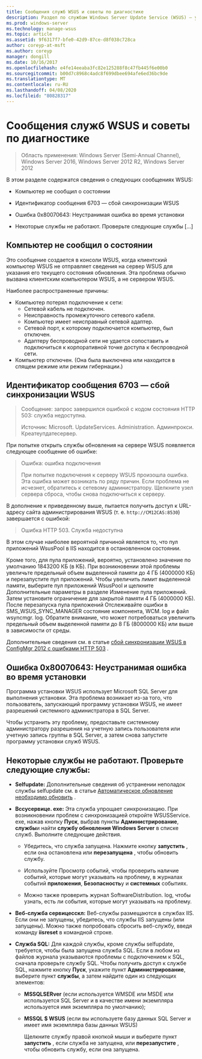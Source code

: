 ```yaml
---
title: Сообщения служб WSUS и советы по диагностике
description: Раздел по службам Windows Server Update Service (WSUS) — устранение неполадок с помощью сообщений WSUS
ms.prod: windows-server
ms.technology: manage-wsus
ms.topic: article
ms.assetid: 9f6317f7-bfe0-42d9-87ce-d8f038c728ca
author: coreyp-at-msft
ms.author: coreyp
manager: dongill
ms.date: 10/16/2017
ms.openlocfilehash: e4fe14eeaba3fc82e125288f8c47fb445f6e00b0
ms.sourcegitcommit: b00d7c8968c4adc8f699dbee694afe6ed36bc9de
ms.translationtype: MT
ms.contentlocale: ru-RU
ms.lasthandoff: 04/08/2020
ms.locfileid: "80828317"
---
```

# <a name="wsus-messages-and-troubleshooting-tips"></a>Сообщения служб WSUS и советы по диагностике

>Область применения: Windows Server (Semi-Annual Channel), Windows Server 2016, Windows Server 2012 R2, Windows Server 2012

В этом разделе содержатся сведения о следующих сообщениях WSUS:

-   Компьютер не сообщил о состоянии

-   Идентификатор сообщения 6703 — сбой синхронизации WSUS

-   Ошибка 0x80070643: Неустранимая ошибка во время установки

-   Некоторые службы не работают. Проверьте следующие службы [...]

## <a name="computer-has-not-reported-status"></a>Компьютер не сообщил о состоянии
Это сообщение создается в консоли WSUS, когда клиентский компьютер WSUS не отправляет сведения на сервер WSUS для указания его текущего состояния обновления. Эта проблема обычно вызвана клиентским компьютером WSUS, а не сервером WSUS.

Наиболее распространенные причины:

-   Компьютер потерял подключение к сети:
    -   Сетевой кабель не подключен.
    -   Неисправность промежуточного сетевого кабеля.
    -   Компьютер имеет неисправный сетевой адаптер.
    -   Сетевой порт, к которому подключается компьютер, был отключен.
    -   Адаптеру беспроводной сети не удается сопоставить и подключиться к корпоративной точке доступа к беспроводной сети.
-   Компьютер отключен. (Она была выключена или находится в спящем режиме или режим гибернации.)

## <a name="message-id-6703---wsus-synchronization-failed"></a>Идентификатор сообщения 6703 — сбой синхронизации WSUS
> Сообщение: запрос завершился ошибкой с кодом состояния HTTP 503: служба недоступна.
> 
> Источник: Microsoft. UpdateServices. Administration. Админпрокси. Креатеупдатесервер.

При попытке открыть службы обновления на сервере WSUS появляется следующее сообщение об ошибке:

> Ошибка: ошибка подключения
> 
> При попытке подключения к серверу WSUS произошла ошибка. Эта ошибка может возникать по ряду причин. Если проблема не исчезнет, обратитесь к сетевому администратору. Щелкните узел сервера сброса, чтобы снова подключиться к серверу.

В дополнение к приведенному выше, пытается получить доступ к URL-адресу сайта администрирования WSUS (т. е. `http://CM12CAS:8530`) завершается с ошибкой:

> Ошибка HTTP 503. Служба недоступна

В этом случае наиболее вероятной причиной является то, что пул приложений WsusPool в IIS находится в остановленном состоянии.

Кроме того, для пула приложений, вероятно, установлено значение по умолчанию 1843200 КБ (в КБ). При возникновении этой проблемы увеличьте предельный объем выделенной памяти до 4 ГБ (4000000 КБ) и перезапустите пул приложений. Чтобы увеличить лимит выделенной памяти, выберите пул приложений WsusPool и щелкните Дополнительные параметры в разделе Изменение пула приложений. Затем установите ограничение для закрытой памяти 4 ГБ (4000000 КБ). После перезапуска пула приложений Отслеживайте ошибки в SMS_WSUS_SYNC_MANAGER состояние компонента, WCM. log и файл wsyncmgr. log. Обратите внимание, что может потребоваться увеличить предельный объем выделенной памяти до 8 ГБ (8000000 КБ) или выше в зависимости от среды.

Дополнительные сведения см. в статье [сбой синхронизации WSUS в ConfigMgr 2012 с ошибками HTTP 503](https://blogs.technet.com/b/sus/archive/2015/03/23/configmgr-2012-support-tip-wsus-sync-fails-with-http-503-errors.aspx) .

## <a name="error-0x80070643-fatal-error-during-installation"></a>Ошибка 0x80070643: Неустранимая ошибка во время установки
Программа установки WSUS использует Microsoft SQL Server для выполнения установки. Эта проблема возникает из-за того, что пользователь, запускающий программу установки WSUS, не имеет разрешений системного администратора в SQL Server.

Чтобы устранить эту проблему, предоставьте системному администратору разрешения на учетную запись пользователя или учетную запись группы в SQL Server, а затем снова запустите программу установки служб WSUS.

## <a name="some-services-are-not-running-check-the-following-services"></a>Некоторые службы не работают. Проверьте следующие службы:

- **Selfupdate:** Дополнительные сведения об устранении неполадок службы selfupdate см. в статье [Автоматическое обновление необходимо обновить](https://technet.microsoft.com/library/cc708554(v=ws.10).aspx) .

- **Вссусервице. exe:** Эта служба упрощает синхронизацию. При возникновении проблем с синхронизацией откройте WSUSService. exe, нажав кнопку **Пуск**, выбрав пункты **Администрирование**, **службы**и найти **службу обновления Windows Server** в списке служб. Выполните следующие действия.
    
    -   Убедитесь, что служба запущена. Нажмите кнопку **запустить** , если она остановлена или **перезапущена** , чтобы обновить службу.
    
    -   Используйте Просмотр событий, чтобы проверить наличие событий, которые могут указывать на проблему, в журналах событий **приложения**, **Безопасность**y и **системных** событиях.
    
    -   Можно также проверить журнал SoftwareDistribution. log, чтобы узнать, есть ли события, которые могут указывать на проблему.

- **Веб-служба сервицесскл:** Веб-службы размещаются в службах IIS. Если они не запущены, убедитесь, что службы IIS запущены (или запущены). Можно также попробовать сбросить веб-службу, введя команду **iisreset** в командной строке.

- **Служба SQL:** Для каждой службы, кроме службы selfupdate, требуется, чтобы была запущена служба SQL. Если в любом из файлов журнала указываются проблемы с подключением к SQL, сначала проверьте службу SQL. Чтобы получить доступ к службе SQL, нажмите кнопку **Пуск**, укажите пункт **Администрирование**, выберите пункт **службы**, а затем найдите один из следующих элементов:
    
  - **MSSQLSERver** (если используется WMSDE или MSDE или используется SQL Server и в качестве имени экземпляра используется имя экземпляра по умолчанию);
    
  - **MSSQL $ WSUS** (если вы используете базу данных SQL Server и имеет имя экземпляра базы данных WSUS)
    
    Щелкните службу правой кнопкой мыши и выберите пункт **запустить** , если служба не запущена, или **перезапустите** , чтобы обновить службу, если она запущена.

